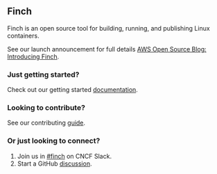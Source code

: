 ## Finch

Finch is an open source tool for building, running, and publishing Linux containers.

See our launch announcement for full details [AWS Open Source Blog: Introducing Finch](https://aws.amazon.com/blogs/opensource/introducing-finch-an-open-source-client-for-container-development/).

### Just getting started?

Check out our getting started [documentation](https://runfinch.com/docs).

### Looking to contribute?

See our contributing [guide](https://runfinch.com/contributing/).

### Or just looking to connect?

1. Join us in [#finch](https://cloud-native.slack.com/archives/C04ANHJPA22) on CNCF Slack.
1. Start a GitHub [discussion](https://github.com/runfinch/finch/discussions).
